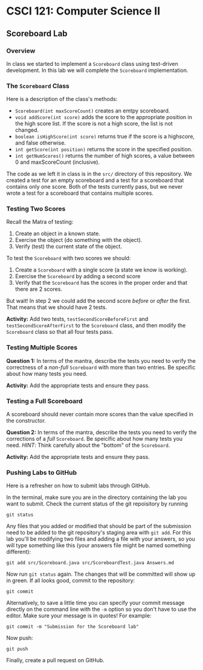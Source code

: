 # CSCI 121: Computer Science II
## Scoreboard Lab

### Overview

In class we started to implement a `Scoreboard` class using test-driven
development. In this lab we will complete the `Scoreboard` implementation.

### The `Scoreboard` Class

Here is a description of the class's methods:

- `Scoreboard(int maxScoreCount)` creates an emtpy scoreboard.
- `void addScore(int score)` adds the score to the appropriate position in the
high score list.  If the score is not a high score, the list is not changed.
- `boolean isHighScore(int score)` returns true if the score is a highscore,
and false otherwise.
- `int getScore(int position)` returns the score in the specified position.
- `int getNumScores()` returns the number of high scores, a value between 0 and
maxScoreCount (inclusive).

The code as we left it in class is in the `src/` directory of this
repository. We created a test for an empty scoreboard and a test for a
scoreboard that contains only one score. Both of the tests currently pass, but
we never wrote a test for a scoreboard that contains multiple scores.

### Testing Two Scores

Recall the Matra of testing:

1. Create an object in a known state.
2. Exercise the object (do something with the object).
3. Verify (test) the current state of the object.

To test the `Scoreboard` with two scores we should:

1. Create a `Scoreboard` with a single score (a state we know is working).
2. Exercise the `Scoreboard` by adding a second score
3. Verify that the `Scoreboard` has the scores in the proper order and that there are 2 scores.

But wait!  In step 2 we could add the second score *before* or *after* the first.  That means that we should have 2 tests.

**Activity:** Add two tests, `testSecondScoreBeforeFirst` and `testSecondScoreAfterFirst` to the `Scoreboard` class, and then modify the `Scoreboard` class so that all four tests pass.


### Testing Multiple Scores

**Question 1:** In terms of the mantra, describe the tests you need to verify the correctness of a *non-full* `Scoreboard` with more than two entries.  Be specific about how many tests you need.

**Activity:** Add the appropriate tests and ensure they pass.

### Testing a Full Scoreboard

A scoreboard should never contain more scores than the value specified in the constructor.

**Question 2:** In terms of the mantra, describe the tests you need to verify the corrections of a *full* `Scoreboard`.  Be speicific about how many tests you need.  *HINT*: Think carefully about the "bottom" of the `Scoreboard`.

**Activity:** Add the appropriate tests and ensure they pass.

### Pushing Labs to GitHub

Here is a refresher on how to submit labs through GitHub.

In the terminal, make sure you are in the directory containing the lab you want
to submit. Check the current status of the git repoisitory by running

```
git status
```

Any files that you added or modified that should be part of the submission need
to be added to the git repository's staging area with `git add`. For this lab
you'll be modifying two files and adding a file with your answers, so you will
type something like this (your answers file might be named something different):

```
git add src/Scoreboard.java src/ScoreboardTest.java Answers.md
```

Now run `git status` again. The changes that will be committed will show up in
green. If all looks good, commit to the repository:

```
git commit
```

Alternatively, to save a little time you can specify your commit message
directly on the command line with the `-m` option so you don't have to use the
editor. Make sure your message is in quotes! For example:

```
git commit -m "Submission for the Scoreboard lab"
```

Now push:

```
git push
```

Finally, create a pull request on GitHub.
